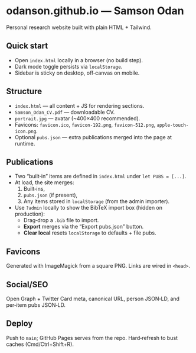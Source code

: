 # odanson.github.io — Samson Odan

Personal research website built with plain HTML + Tailwind.

## Quick start
- Open `index.html` locally in a browser (no build step).
- Dark mode toggle persists via `localStorage`.
- Sidebar is sticky on desktop, off‑canvas on mobile.

## Structure
- `index.html` — all content + JS for rendering sections.
- `Samson_Odan_CV.pdf` — downloadable CV.
- `portrait.jpg` — avatar (~400×400 recommended).
- Favicons: `favicon.ico`, `favicon-192.png`, `favicon-512.png`, `apple-touch-icon.png`.
- Optional `pubs.json` — extra publications merged into the page at runtime.

## Publications
- Two “built‑in” items are defined in `index.html` under `let PUBS = [...]`.
- At load, the site merges:
  1. Built‑ins,
  2. `pubs.json` (if present),
  3. Any items stored in `localStorage` (from the admin importer).
- Use `?admin` locally to show the BibTeX import box (hidden on production):
  - Drag‑drop a `.bib` file to import.
  - **Export** merges via the “Export pubs.json” button.
  - **Clear local** resets `localStorage` to defaults + file pubs.

## Favicons
Generated with ImageMagick from a square PNG. Links are wired in `<head>`.

## Social/SEO
Open Graph + Twitter Card meta, canonical URL, person JSON‑LD, and per‑item pubs JSON‑LD.

## Deploy
Push to `main`; GitHub Pages serves from the repo.
Hard‑refresh to bust caches (Cmd/Ctrl+Shift+R).
